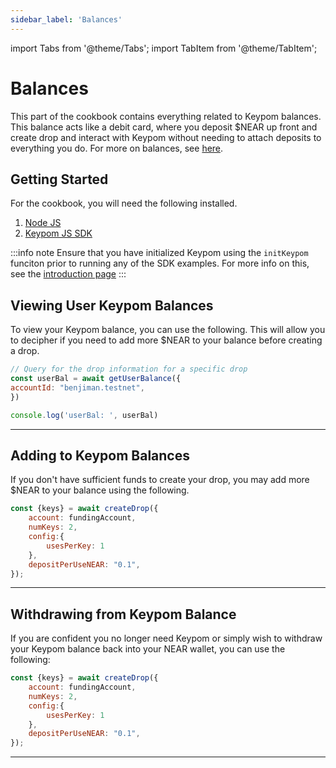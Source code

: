 ```yaml
---
sidebar_label: 'Balances'
---
```

import Tabs from '@theme/Tabs';
import TabItem from '@theme/TabItem';

# Balances
This part of the cookbook contains everything related to Keypom balances. This balance acts like a debit card, where you deposit $NEAR up front and create drop and interact with Keypom without needing to attach deposits to everything you do. For more on balances, see [here](../Concepts/KeypomProtocol/balances.md). 
## Getting Started
For the cookbook, you will need the following installed. 
1. [Node JS](https://docs.npmjs.com/downloading-and-installing-node-js-and-npm)  
2. [Keypom JS SDK](https://github.com/keypom/keypom-js#getting-started)


:::info note
Ensure that you have initialized Keypom using the `initKeypom` funciton prior to running any of the SDK examples. For more info on this, see the [introduction page](welcome.md#connection-to-near-and-initializing-the-sdk)
:::

## Viewing User Keypom Balances
To view your Keypom balance, you can use the following. This will allow you to decipher if you need to add more $NEAR to your balance before creating a drop. 

<Tabs>
<TabItem value="SDK" label="Keypom JS SDK🧩">

```js
// Query for the drop information for a specific drop
const userBal = await getUserBalance({
accountId: "benjiman.testnet",
})

console.log('userBal: ', userBal)
```

</TabItem>

</Tabs>

___
## Adding to Keypom Balances
If you don't have sufficient funds to create your drop, you may add more $NEAR to your balance using the following. 

<Tabs>
<TabItem value="SDK" label="Keypom JS SDK🧩">

```js
const {keys} = await createDrop({
    account: fundingAccount,
    numKeys: 2,
	config:{
		usesPerKey: 1
	},
    depositPerUseNEAR: "0.1",
});
```

</TabItem>

</Tabs>

___

## Withdrawing from Keypom Balance
If you are confident you no longer need Keypom or simply wish to withdraw your Keypom balance back into your NEAR wallet, you can use the following:

<Tabs>
<TabItem value="SDK" label="Keypom JS SDK🧩">

```js
const {keys} = await createDrop({
    account: fundingAccount,
    numKeys: 2,
	config:{
		usesPerKey: 1
	},
    depositPerUseNEAR: "0.1",
});
```

</TabItem>

</Tabs>

___

